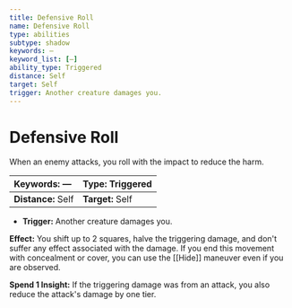 ```yaml
---
title: Defensive Roll
name: Defensive Roll
type: abilities
subtype: shadow
keywords: —
keyword_list: [—]
ability_type: Triggered
distance: Self
target: Self
trigger: Another creature damages you.
---
```


# Defensive Roll

When an enemy attacks, you roll with the impact to reduce the harm.

| **Keywords:** —    | **Type:** Triggered |
| :----------------- | :------------------ |
| **Distance:** Self | **Target:** Self    |

- **Trigger:** Another creature damages you.

**Effect:** You shift up to 2 squares, halve the triggering damage, and don't suffer any effect associated with the damage. If you end this movement with concealment or cover, you can use the [[Hide]] maneuver even if you are observed.

**Spend 1 Insight:** If the triggering damage was from an attack, you also reduce the attack's damage by one tier.

